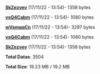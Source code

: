 [**SkZezvev**](/data/SkZezvev.txt) (17/11/22 - 13:54)- 1358 bytes

[**vsQ4Cabm**](/data/vsQ4Cabm.txt) (17/11/22 - 13:54)- 1080 bytes

[**wVsmqqCn**](/data/wVsmqqCn.txt) (17/11/22 - 13:54)- 3297 bytes

[**vsQ4Cabm**](/data/vsQ4Cabm.txt) (17/11/22 - 13:54)- 1080 bytes

[**SkZezvev**](/data/SkZezvev.txt) (17/11/22 - 13:54)- 1358 bytes

**Total Datas**: 3504

**Total Size**: 19.23 MB / 19.2 MB